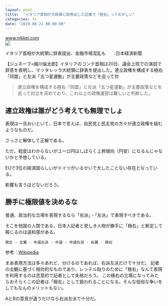 ```yaml
---
layout: post
title:  "イタリア首相が大統領に辞表出した記事で「極右」っておかしい"
categories: fx
date: "2019-08-21 00:00:00"
---
```



<div class="card">
  <a href="https://www.nikkei.com/article/DGXMZO48796780R20C19A8000000/"></a>
  <div class="card__header">
    <a href="https://www.nikkei.com/article/DGXMZO48796780R20C19A8000000/">www.nikkei.com</a>
  </div>
  <div class="card__image">
    <img src="https://article-image-ix.nikkei.com/https%3A%2F%2Fimgix-proxy.n8s.jp%2FDSXMZO4879676021082019I00001-PB1.jpg?auto=format%2Ccompress&ch=Width%2CDPR&fit=max&ixlib=java-1.1.1&s=807e240d21ef87f97f2c56b9ba61d4d1">
  </div>
  <div class="card__title">
    <p>イタリア首相が大統領に辞表提出、金融市場混乱も　　:日本経済新聞</p>
  </div>
  <div class="card__description">
    <p>【ジュネーブ=細川倫太郎】イタリアのコンテ首相は20日、議会上院での演説で辞意を表明し、マッタレッラ大統領に辞表を提出した。連立政権を構成する極右「同盟」と左派「五つ星運動」が主要政策などを巡って対</p>
  </div>
</div>


> 連立政権を構成する極右「同盟」と左派「五つ星運動」が主要政策などを巡って対立を深めており、これ以上の政権運営は難しいと判断した。

## 連立政権は誰がどう考えても無理でしょ

表現は一旦おいといて、日本で言えば、自民党と民主党の方々が連立政権を組むようなものだ。

さっさと解体して正解である。

ただ、程度はわからないがユーロ円はしばらく上昇傾向（円安）になるんじゃないかと予想している。

EUで3位の経済国らしいがドイツがいるせいで大したことない存在となっている。

影響も言うほどないだろう。

## 勝手に極限値を決めるな

普通、政治的な立場を表現するなら「右派」・「左派」で表現すべきである。

そこを他国の人間である、日本人記者と思しき人物が勝手に「極右」と断定して報じるのは違和感がある。

```
極左 - 左翼 - 中道左派 - 中道 - 中道右派 - 右翼 - 極右
```
参考：[Wikipedia](https://ja.wikipedia.org/wiki/%E5%B7%A6%E7%BF%BC%E3%83%BB%E5%8F%B3%E7%BF%BC)

まあ表現方法は多々あれど、分けるのであれば、右派左派だけで十分だ。
記者の主観に基づく相対的なものであり、レッテル貼りのために「極右」なんて表現を利用するのは恣意的で記者として失格だろう。
この極右の立場になってみたらおそらくこの記者は「極左」として扱われることになる。そんな低俗な争いをしてもなんのメリットもない。

AとBの意見が違うだけなら右派左派で十分だ。

